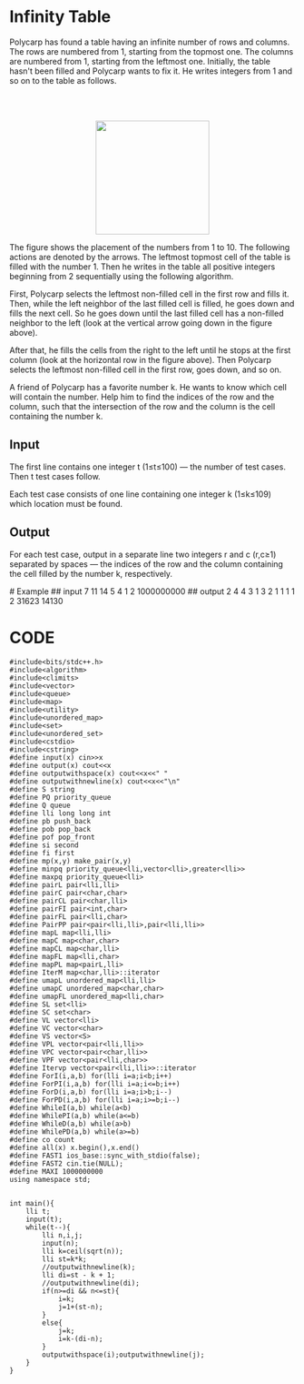 # Infinity Table

<span>Polycarp has found a table having an infinite number of rows and columns. The rows are numbered from 1, starting from the topmost one. The columns are numbered from 1, starting from the leftmost one.
Initially, the table hasn't been filled and Polycarp wants to fix it. He writes integers from 1 and so on to the table as follows.
  
<br><br>
 <p align="center">
  <img src="https://espresso.codeforces.com/aa1eece2e042a16fcbc09f2af100e73049fd8841.png" width="200px">
 </p>

The figure shows the placement of the numbers from 1 to 10. The following actions are denoted by the arrows.
The leftmost topmost cell of the table is filled with the number 1. Then he writes in the table all positive integers beginning from 2 sequentially using the following algorithm.

First, Polycarp selects the leftmost non-filled cell in the first row and fills it. Then, while the left neighbor of the last filled cell is filled, he goes down and fills the next cell. So he goes down until the last filled cell has a non-filled neighbor to the left (look at the vertical arrow going down in the figure above).

After that, he fills the cells from the right to the left until he stops at the first column (look at the horizontal row in the figure above). Then Polycarp selects the leftmost non-filled cell in the first row, goes down, and so on.

A friend of Polycarp has a favorite number k. He wants to know which cell will contain the number. Help him to find the indices of the row and the column, such that the intersection of the row and the column is the cell containing the number k.

## Input
The first line contains one integer t (1≤t≤100) — the number of test cases. Then t test cases follow.

Each test case consists of one line containing one integer k (1≤k≤109) which location must be found.

## Output
For each test case, output in a separate line two integers r and c (r,c≥1) separated by spaces — the indices of the row and the column containing the cell filled by the number k, respectively.
 </span>

<span>
# Example
## input
7
11
14
5
4
1
2
1000000000
## output
2 4
4 3
1 3
2 1
1 1
1 2
31623 14130
</span>
  

  
# CODE

```
#include<bits/stdc++.h>
#include<algorithm>
#include<climits>
#include<vector>
#include<queue>
#include<map>
#include<utility>
#include<unordered_map>
#include<set>
#include<unordered_set>
#include<cstdio>
#include<cstring>
#define input(x) cin>>x
#define output(x) cout<<x
#define outputwithspace(x) cout<<x<<" "
#define outputwithnewline(x) cout<<x<<"\n"
#define S string
#define PQ priority_queue
#define Q queue
#define lli long long int
#define pb push_back
#define pob pop_back
#define pof pop_front
#define si second
#define fi first
#define mp(x,y) make_pair(x,y)
#define minpq priority_queue<lli,vector<lli>,greater<lli>>
#define maxpq priority_queue<lli>
#define pairL pair<lli,lli>
#define pairC pair<char,char>
#define pairCL pair<char,lli>
#define pairFI pair<int,char>
#define pairFL pair<lli,char>
#define PairPP pair<pair<lli,lli>,pair<lli,lli>>
#define mapL map<lli,lli>
#define mapC map<char,char>
#define mapCL map<char,lli>
#define mapFL map<lli,char>
#define mapPL map<pairL,lli>
#define IterM map<char,lli>::iterator
#define umapL unordered_map<lli,lli>
#define umapC unordered_map<char,char>
#define umapFL unordered_map<lli,char>
#define SL set<lli>
#define SC set<char>
#define VL vector<lli>
#define VC vector<char>
#define VS vector<S>
#define VPL vector<pair<lli,lli>>
#define VPC vector<pair<char,lli>>
#define VPF vector<pair<lli,char>>
#define Itervp vector<pair<lli,lli>>::iterator
#define ForI(i,a,b) for(lli i=a;i<b;i++)
#define ForPI(i,a,b) for(lli i=a;i<=b;i++)
#define ForD(i,a,b) for(lli i=a;i>b;i--)
#define ForPD(i,a,b) for(lli i=a;i>=b;i--)
#define WhileI(a,b) while(a<b)
#define WhilePI(a,b) while(a<=b)
#define WhileD(a,b) while(a>b)
#define WhilePD(a,b) while(a>=b)
#define co count
#define all(x) x.begin(),x.end()
#define FAST1 ios_base::sync_with_stdio(false);
#define FAST2 cin.tie(NULL);
#define MAXI 1000000000
using namespace std;


int main(){
    lli t;
    input(t);
    while(t--){
        lli n,i,j;
        input(n);
        lli k=ceil(sqrt(n));
        lli st=k*k;
        //outputwithnewline(k);
        lli di=st - k + 1;
        //outputwithnewline(di);
        if(n>=di && n<=st){
            i=k;
            j=1+(st-n);
        }
        else{
            j=k;
            i=k-(di-n);
        }
        outputwithspace(i);outputwithnewline(j);
    }
}

```
  
  

